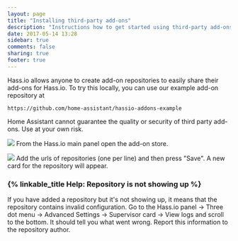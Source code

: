 ```yaml
---
layout: page
title: "Installing third-party add-ons"
description: "Instructions how to get started using third-party add-ons."
date: 2017-05-14 13:28
sidebar: true
comments: false
sharing: true
footer: true
---
```


Hass.io allows anyone to create add-on repositories to easily share their add-ons for Hass.io. To try this locally, you can use our example add-on repository at

```text
https://github.com/home-assistant/hassio-addons-example
```

<p class='note warning'>
Home Assistant cannot guarantee the quality or security of third party add-ons. Use at your own risk.
</p>

<p class='img'>
<img src='/images/hassio/screenshots/main_panel_store_icon.png' />
From the Hass.io main panel open the add-on store.
</p>

<p class='img'>
<img src='/images/hassio/screenshots/repositories_editor.png' />
Add the urls of repositories (one per line) and then press "Save". A new card for the repository will appear.
</p>

### {% linkable_title Help: Repository is not showing up %}

If you have added a repository but it's not showing up, it means that the repository contains invalid configuration. Go to the Hass.io panel -> Three dot menu -> Advanced Settings -> Supervisor card -> View logs and scroll to the bottom. It should tell you what went wrong. Report this information to the repository author.
